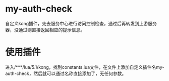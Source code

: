 # my-auth-check
自定义kong插件，先去服务中心进行访问控制检查，通过后再转发到上游服务器，没通过则直接返回相应的提示信息。
# 使用插件
进入/***/lua/5.1/kong，找到constants.lua文件，在文件上添加自定义插件名my-auth-check，然后就可以通过名称直接添加了，无任何参数。
